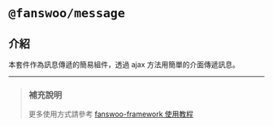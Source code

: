 # `@fanswoo/message`

## 介紹

本套件作為訊息傳遞的簡易組件，透過 ajax 方法用簡單的介面傳遞訊息。

---

> ### 補充說明
> 更多使用方式請參考 [fanswoo-framework 使用教程](https://fanswoo.atlassian.net/wiki/spaces/fanswooDevelopers)
